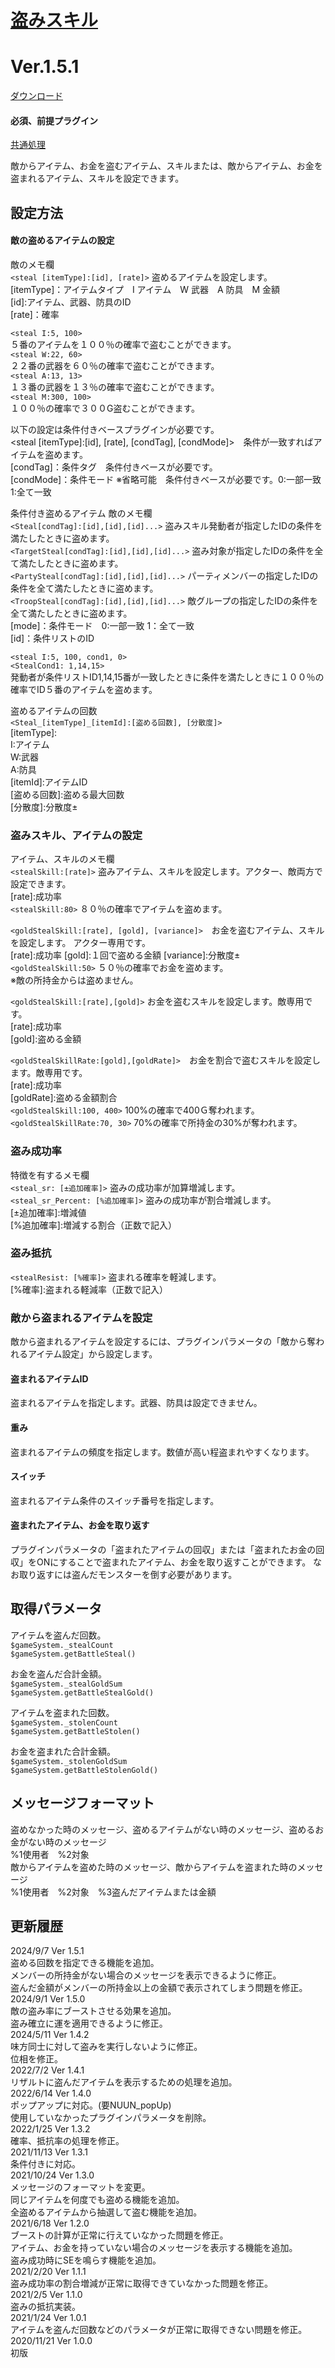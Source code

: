 # [盗みスキル](https://raw.githubusercontent.com/nuun888/MZ/master/NUUN_StealableItems.js)
# Ver.1.5.1
[ダウンロード](https://raw.githubusercontent.com/nuun888/MZ/master/NUUN_StealableItems.js)
#### 必須、前提プラグイン
[共通処理](https://github.com/nuun888/MZ/blob/master/README/Base.md)  

敵からアイテム、お金を盗むアイテム、スキルまたは、敵からアイテム、お金を盗まれるアイテム、スキルを設定できます。

## 設定方法
#### 敵の盗めるアイテムの設定
敵のメモ欄  
`<steal [itemType]:[id], [rate]>` 盗めるアイテムを設定します。  
[itemType]：アイテムタイプ　I アイテム　W 武器　A 防具　M 金額  
[id]:アイテム、武器、防具のID  
[rate]：確率  

`<steal I:5, 100>`  
５番のアイテムを１００％の確率で盗むことができます。  
`<steal W:22, 60>`  
２２番の武器を６０％の確率で盗むことができます。  
`<steal A:13, 13>`  
１３番の武器を１３％の確率で盗むことができます。  
`<steal M:300, 100>`  
１００％の確率で３００G盗むことができます。  

以下の設定は条件付きベースプラグインが必要です。  
\<steal [itemType]:[id], [rate], [condTag], [condMode]>　条件が一致すればアイテムを盗めます。  
[condTag]：条件タグ　条件付きベースが必要です。  
[condMode]：条件モード ※省略可能　条件付きベースが必要です。0:一部一致 1:全て一致  

条件付き盗めるアイテム 
敵のメモ欄  
`<Steal[condTag]:[id],[id],[id]...>` 盗みスキル発動者が指定したIDの条件を満たしたときに盗めます。  
`<TargetSteal[condTag]:[id],[id],[id]...>` 盗み対象が指定したIDの条件を全て満たしたときに盗めます。  
`<PartySteal[condTag]:[id],[id],[id]...>` パーティメンバーの指定したIDの条件を全て満たしたときに盗めます。  
`<TroopSteal[condTag]:[id],[id],[id]...>` 敵グループの指定したIDの条件を全て満たしたときに盗めます。  
[mode]：条件モード　0:一部一致 1：全て一致  
[id]：条件リストのID  

`<steal I:5, 100, cond1, 0>`  
`<StealCond1: 1,14,15>`  
発動者が条件リストID1,14,15番が一致したときに条件を満たしときに１００％の確率でID５番のアイテムを盗めます。  

盗めるアイテムの回数  
`<Steal_[itemType]_[itemId]:[盗める回数], [分散度]>`  
[itemType]:  
I:アイテム  
W:武器  
A:防具  
[itemId]:アイテムID  
[盗める回数]:盗める最大回数  
[分散度]:分散度±  

### 盗みスキル、アイテムの設定
アイテム、スキルのメモ欄  
`<stealSkill:[rate]>` 盗みアイテム、スキルを設定します。アクター、敵両方で設定できます。  
 [rate]:成功率  
`<stealSkill:80>` ８０％の確率でアイテムを盗めます。  

`<goldStealSkill:[rate], [gold], [variance]>`　お金を盗むアイテム、スキルを設定します。  アクター専用です。  
[rate]:成功率  [gold]:１回で盗める金額  [variance]:分散度±  
`<goldStealSkill:50>` ５０％の確率でお金を盗めます。  
※敵の所持金からは盗めません。

`<goldStealSkill:[rate],[gold]>` お金を盗むスキルを設定します。敵専用です。  
[rate]:成功率  
[gold]:盗める金額  

`<goldStealSkillRate:[gold],[goldRate]>`　お金を割合で盗むスキルを設定します。敵専用です。  
[rate]:成功率  
[goldRate]:盗める金額割合  
`<goldStealSkill:100, 400>` 100%の確率で400Ｇ奪われます。  
`<goldStealSkillRate:70, 30>` 70%の確率で所持金の30%が奪われます。  

### 盗み成功率
特徴を有するメモ欄  
`<steal_sr: [±追加確率]>` 盗みの成功率が加算増減します。  
`<steal_sr_Percent: [%追加確率]>` 盗みの成功率が割合増減します。  
[±追加確率]:増減値  
[%追加確率]:増減する割合（正数で記入）  

### 盗み抵抗
`<stealResist: [%確率]>` 盗まれる確率を軽減します。  
[%確率]:盗まれる軽減率（正数で記入）  

### 敵から盗まれるアイテムを設定
敵から盗まれるアイテムを設定するには、プラグインパラメータの「敵から奪われるアイテム設定」から設定します。
#### 盗まれるアイテムID
盗まれるアイテムを指定します。武器、防具は設定できません。
#### 重み
盗まれるアイテムの頻度を指定します。数値が高い程盗まれやすくなります。
#### スイッチ
盗まれるアイテム条件のスイッチ番号を指定します。

#### 盗まれたアイテム、お金を取り返す
プラグインパラメータの「盗まれたアイテムの回収」または「盗まれたお金の回収」をONにすることで盗まれたアイテム、お金を取り返すことができます。
なお取り返すには盗んだモンスターを倒す必要があります。

## 取得パラメータ
アイテムを盗んだ回数。  
`$gameSystem._stealCount`  
`$gameSystem.getBattleSteal()`  
 
お金を盗んだ合計金額。  
`$gameSystem._stealGoldSum`  
`$gameSystem.getBattleStealGold()`  
 
アイテムを盗まれた回数。  
`$gameSystem._stolenCount`  
`$gameSystem.getBattleStolen()`  
 
お金を盗まれた合計金額。  
`$gameSystem._stolenGoldSum`  
`$gameSystem.getBattleStolenGold()` 

## メッセージフォーマット
盗めなかった時のメッセージ、盗めるアイテムがない時のメッセージ、盗めるお金がない時のメッセージ  
%1使用者　%2対象  
敵からアイテムを盗めた時のメッセージ、敵からアイテムを盗まれた時のメッセージ  
%1使用者　%2対象　%3盗んだアイテムまたは金額  
 
## 更新履歴
2024/9/7 Ver 1.5.1  
盗める回数を指定できる機能を追加。  
メンバーの所持金がない場合のメッセージを表示できるように修正。  
盗んだ金額がメンバーの所持金以上の金額で表示されてしまう問題を修正。  
2024/9/1 Ver 1.5.0  
敵の盗み率にブーストさせる効果を追加。  
盗み確立に運を適用できるように修正。  
2024/5/11 Ver 1.4.2  
味方同士に対して盗みを実行しないように修正。  
位相を修正。  
2022/7/2 Ver 1.4.1  
リザルトに盗んだアイテムを表示するための処理を追加。  
2022/6/14 Ver 1.4.0  
ポップアップに対応。(要NUUN_popUp)  
使用していなかったプラグインパラメータを削除。  
2022/1/25 Ver 1.3.2  
確率、抵抗率の処理を修正。  
2021/11/13 Ver 1.3.1  
条件付きに対応。  
2021/10/24 Ver 1.3.0  
メッセージのフォーマットを変更。  
同じアイテムを何度でも盗める機能を追加。  
全盗めるアイテムから抽選して盗む機能を追加。  
2021/6/18 Ver 1.2.0  
ブーストの計算が正常に行えていなかった問題を修正。  
アイテム、お金を持っていない場合のメッセージを表示する機能を追加。  
盗み成功時にSEを鳴らす機能を追加。  
2021/2/20 Ver 1.1.1  
盗み成功率の割合増減が正常に取得できていなかった問題を修正。  
2021/2/5 Ver 1.1.0  
盗みの抵抗実装。  
2021/1/24 Ver 1.0.1  
アイテムを盗んだ回数などのパラメータが正常に取得できない問題を修正。  
2020/11/21 Ver 1.0.0  
初版
